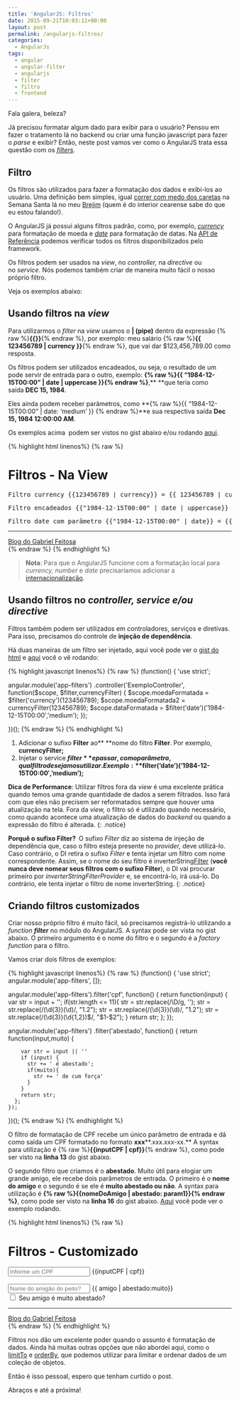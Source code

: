 ```yaml
---
title: 'AngularJS: Filtros'
date: 2015-09-21T10:03:11+00:00
layout: post
permalink: /angularjs-filtros/
categories:
  - AngularJs
tags:
  - angular
  - angular-filter
  - angularjs
  - filter
  - filtro
  - frontend
---
```

Fala galera, beleza?

Já precisou formatar algum dado para exibir para o usuário? Pensou em fazer o tratamento lá no backend ou criar uma função javascript para fazer o _parse_ e exibir? Então, neste post vamos ver como o AngularJS trata essa questão com os _<a href="https://docs.angularjs.org/guide/filter" target="_blank">filters</a>._
<!--more-->

## Filtro

Os filtros são utilizados para fazer a formatação dos dados e exibi-los ao usuário. Uma definição bem simples, igual <a href="http://www.onordeste.com/onordeste/enciclopediaNordeste/index.php?titulo=Caretas,+Semana+Santa&ltr=C&id_perso=5219" target="_blank">correr com medo dos caretas</a> na Semana Santa lá no meu <a href="https://pt.wikipedia.org/wiki/Brejo_Santo" target="_blank">Brejim</a> (quem é do interior cearense sabe do que eu estou falando!).

O AngularJS já possui alguns filtros padrão, como, por exemplo, _<a href="https://docs.angularjs.org/api/ng/filter/currency" target="_blank">currency</a>_ para formatação de moeda e _<a href="https://docs.angularjs.org/api/ng/filter/date" target="_blank">date</a>_ para formatação de datas. Na <a href="https://docs.angularjs.org/api/ng/filter" target="_blank">API de Referência</a> podemos verificar todos os filtros disponibilizados pelo framework.

Os filtros podem ser usados na _view_, no _controller,_ na _directive_ ou no _service._ Nós podemos também criar de maneira muito fácil o nosso próprio filtro.

Veja os exemplos abaixo:

## Usando filtros na <em>view</em>

Para utilizarmos o _filter_ na _view_ usamos o **&#124; (pipe)** dentro da expressão {% raw %}**{{}}**{% endraw %}, por exemplo: meu salário {% raw %}**{{ 123456789 &#124; currency }}**{% endraw %}, que vai dar $123,456,789.00 como resposta.

Os filtros podem ser utilizados encadeados, ou seja, o resultado de um pode servir de entrada para o outro, exemplo: **{% raw %}{{ &#8220;1984-12-15T00:00&#8221; &#124; date &#124; uppercase }}{% endraw %}**,** **que teria como saída **DEC 15, 1984**.

Eles ainda podem receber parâmetros, como **{% raw %}{{ &#8220;1984-12-15T00:00&#8221; &#124; date: &#8216;medium&#8217; }} {% endraw %}**e sua respectiva saída **Dec 15, 1984 12:00:00 AM**.

Os exemplos acima  podem ser vistos no gist abaixo e/ou rodando <a href="http://gabrielfeitosa.com/exemplos/angularjs/filter/filter-view.html" target="_blank">aqui</a>.

{% highlight html linenos%}
{% raw %}
<!DOCTYPE html>
<html ng-app="app-filters">

<head>
    <meta charset="UTF-8">
    <title>Blog do Gabriel Feitosa > AngularJS: Filtros</title>
</head>

<body>
    <h1>Filtros - Na View</h1>
    <pre>Filtro currency {{123456789 | currency}} = {{ 123456789 | currency}}</pre>
    <pre>Filtro encadeados {{"1984-12-15T00:00" | date | uppercase}} = {{ "1984-12-15T00:00" | date | uppercase}}</pre>
    <pre>Filtro date com parâmetro {{"1984-12-15T00:00" | date}} = {{ "1984-12-15T00:00" | date:'medium'}}</pre>
    <footer>
        <hr/>
        <a href="http://www.gabrielfeitosa.com"> Blog do Gabriel Feitosa</a>
    </footer>
    <script src="https://ajax.googleapis.com/ajax/libs/angularjs/1.4.4/angular.min.js"></script>
    <script src="app.js"></script>
</body>
</html>
{% endraw %}
{% endhighlight %}

><strong>Nota</strong>: Para que o AngularJS funcione com a formatação local para <em>currency, number </em>e <em>date </em>precisaríamos adicionar a <a href="https://docs.angularjs.org/guide/i18n" target="_blank">internacionalização</a>.

## Usando filtros no _controller, service e/ou directive_

Filtros também podem ser utilizados em controladores, serviços e diretivas. Para isso, precisamos do controle de **injeção de dependência**.

Há duas maneiras de um filtro ser injetado, aqui você pode ver o <a href="https://gist.github.com/gabrielfeitosa/8e355c104cd781c9e39f#file-filter-controller-html" target="_blank">gist do html</a> e <a href="http://gabrielfeitosa.com/exemplos/angularjs/filter/filter-controller.html" target="_blank">aqui</a> você o vê rodando:

{% highlight javascript linenos%}
{% raw %}
(function() {
  'use strict';

  angular.module('app-filters')
    .controller('ExemploController', function($scope, $filter,currencyFilter) {
      $scope.moedaFormatada = $filter('currency')(123456789);
      $scope.moedaFormatada2 = currencyFilter(123456789);
      $scope.dataFormatada = $filter('date')('1984-12-15T00:00','medium');
    });

})();
{% endraw %}
{% endhighlight %}

1. Adicionar o sufixo **Filter** ao** **nome do filtro **<nomeDoFiltro>Filter**. Por exemplo, **currencyFilter;**
2. Injetar o service **$filter **e passar, como parâmetro, qual filtro desejamos utilizar. 
Exemplo: **$filter(&#8216;date&#8217;)(&#8216;1984-12-15T00:00&#8242;,&#8217;medium&#8217;);**

<strong>Dica de Performance</strong>: Utilizar filtros fora da <em>view</em> é uma excelente prática quando temos uma grande quantidade de dados a serem filtrados. Isso fará com que eles não precisem ser reformatados sempre que houver uma atualização na tela. Fora da <em>view, </em>o filtro só é utilizado quando necessário, como quando acontece uma atualização de dados do <em>backend</em> ou quando a expressão do filtro é alterada.
{: .notice}

<strong>Porquê o sufixo Filter?  </strong>O sufixo <em>Filter</em> diz ao sistema de injeção de dependência que, caso o filtro esteja presente no <em>provider, </em>deve utilizá-lo. Caso contrário, o DI retira o sufixo <em>Filter</em> e tenta injetar um filtro com nome correspondente. Assim, se o nome do seu filtro é inverterString<span style="text-decoration: underline;">Filter</span> (<strong>você nunca deve nomear seus filtros com o sufixo Filter</strong>), o DI vai procurar primeiro por <em>inverterStringFilterProvider</em> e, se encontrá-lo, irá usá-lo. Do contrário, ele tenta injetar o filtro de nome inverterString.
{: .notice}

## Criando filtros customizados

Criar nosso próprio filtro é muito fácil, só precisamos registrá-lo utilizando a _function_ _**filter**_ no módulo do AngularJS. A syntax pode ser vista no gist abaixo. O primeiro argumento é o nome do filtro e o segundo é a _factory function_ para o filtro.

Vamos criar dois filtros de exemplos:

{% highlight javascript linenos%}
{% raw %}
(function() {
  'use strict';
  angular.module('app-filters', []);

  angular.module('app-filters').filter('cpf', function() {
    return function(input) {
      var str = input + '';
      if(str.length <= 11){
        str = str.replace(/\D/g, '');
        str = str.replace(/(\d{3})(\d)/, "$1.$2");
        str = str.replace(/(\d{3})(\d)/, "$1.$2");
        str = str.replace(/(\d{3})(\d{1,2})$/, "$1-$2");
      }
      return str;
    };
  });

  angular.module('app-filters')
    .filter('abestado', function() {
      return function(input,muito) {
        
        var str = input || ''
        if (input) {
          str += ' é abestado';
          if(muito){
            str += ' de cum força'
          }
        }
        return str;
      };
    });
})();
{% endraw %}
{% endhighlight %}

O filtro de formatação de CPF recebe um único parâmetro de entrada e dá como saída um CPF formatado no formato **xxx****.xxx.xxx-xx.** A syntax para utilização é {% raw %}**{{inputCPF &#124; cpf}}**{% endraw %}, como pode ser visto na **linha 13** do gist abaixo.

O segundo filtro que criamos é o **abestado**. Muito útil para elogiar um grande amigo, ele recebe dois parâmetros de entrada. O primeiro é o **nome do amigo** e o segundo é se ele é **muito abestado ou não**. A syntax para utilização é **{% raw %}{{nomeDoAmigo &#124; abestado: param1}}{% endraw %}**, como pode ser visto na **linha 16** do gist abaixo. <a href="http://gabrielfeitosa.com/exemplos/angularjs/filter/filter-custom.html" target="_blank">Aqui</a> você pode ver o exemplo rodando<span style="color: #000000;">.</span>

{% highlight html linenos%}
{% raw %}
<!DOCTYPE html>
<html ng-app="app-filters">

<head>
    <meta charset="UTF-8">
    <title>Blog do Gabriel Feitosa > AngularJS: Filtros</title>
</head>

<body>
    <h1>Filtros - Customizado</h1>
    <input placeholder="Informe um CPF" ng-model="inputCPF"/>
    {{inputCPF | cpf}}
    <br><br>
    <input placeholder="Nome do amigão do peito?" ng-model="amigo"/> 
    {{ amigo | abestado:muito}}
    <br>
    <input type="checkbox" ng-model="muito"/> Seu amigo é muito abestado?
    <footer>
        <hr/>
        <a href="http://www.gabrielfeitosa.com"> Blog do Gabriel Feitosa</a>
    </footer>
    <script src="https://ajax.googleapis.com/ajax/libs/angularjs/1.4.4/angular.min.js"></script>
    <script src="app.js"></script>
</body>
</html>
{% endraw %}
{% endhighlight %}

Filtros nos dão um excelente poder quando o assunto é formatação de dados. Ainda há muitas outras opções que não abordei aqui, como o <a href="https://docs.angularjs.org/api/ng/filter/limitTo" target="_blank">limitTo</a> e <a href="https://docs.angularjs.org/api/ng/filter/orderBy" target="_blank">orderBy</a>, que podemos utilizar para limitar e ordenar dados de um coleção de objetos.

Então é isso pessoal, espero que tenham curtido o post.

Abraços e até a próxima!